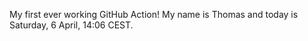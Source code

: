 My first ever working GitHub Action!
My name is Thomas and today is Saturday, 6 April, 14:06 CEST. 
